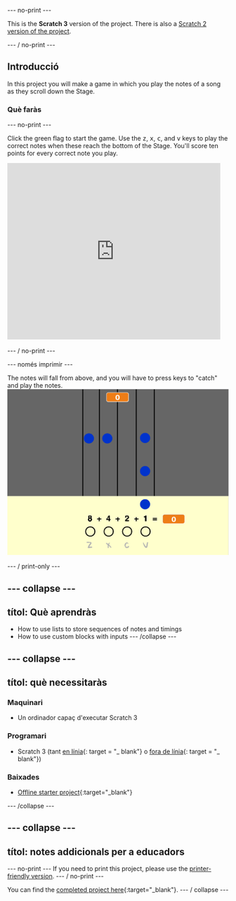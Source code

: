 \--- no-print \---

This is the **Scratch 3** version of the project. There is also a [Scratch 2 version of the project](https://projects.raspberrypi.org/en/projects/binary-hero-scratch2).

\--- / no-print \---

## Introducció

In this project you will make a game in which you play the notes of a song as they scroll down the Stage.

### Què faràs

\--- no-print \---

Click the green flag to start the game. Use the <kbd>z</kbd>, <kbd>x</kbd>, <kbd>c</kbd>, and <kbd>v</kbd> keys to play the correct notes when these reach the bottom of the Stage. You'll score ten points for every correct note you play.

<div class="scratch-preview">
  <iframe allowtransparency="true" width="485" height="402" src="https://scratch.mit.edu/projects/embed/259028053/?autostart=false" frameborder="0" scrolling="no"></iframe>
</div>

\--- / no-print \---

\--- només imprimir \---

The notes will fall from above, and you will have to press keys to "catch" and play the notes. ![aparador](images/showcase.png)

\--- / print-only \---

## \--- collapse \---

## títol: Què aprendràs

+ How to use lists to store sequences of notes and timings
+ How to use custom blocks with inputs \--- /collapse \---

## \--- collapse \---

## títol: què necessitaràs

### Maquinari

+ Un ordinador capaç d'executar Scratch 3

### Programari

+ Scratch 3 (tant [en línia](http://rpf.io/scratchon){: target = "_ blank"} o [fora de línia](http://rpf.io/scratchoff){: target = "_ blank"})

### Baixades

+ [Offline starter project](http://rpf.io/p/en/binary-hero-go){:target="_blank"}

\--- /collapse \---

## \--- collapse \---

## títol: notes addicionals per a educadors

\--- no-print \--- If you need to print this project, please use the [printer-friendly version](https://projects.raspberrypi.org/en/projects/binary-hero/print). \--- / no-print \---

You can find the [completed project here](http://rpf.io/p/en/binary-hero-get){:target="_blank"}. \--- / collapse \---